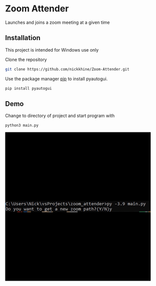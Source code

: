 
# Zoom Attender
Launches and joins a zoom meeting at a given time
## Installation

This project is intended for Windows use only

Clone the repository


```bash
git clone https://github.com/nickkhine/Zoom-Attender.git
```

Use the package manager [pip](https://pip.pypa.io/en/stable/) to install pyautogui.

```bash
pip install pyautogui
```


## Demo
Change to directory of project and start program with
```bash
python3 main.py
```
![](giphy.gif)

